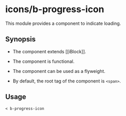 # icons/b-progress-icon

This module provides a component to indicate loading.

## Synopsis

* The component extends [[iBlock]].

* The component is functional.

* The component can be used as a flyweight.

* By default, the root tag of the component is `<span>`.

## Usage

```
< b-progress-icon
```
